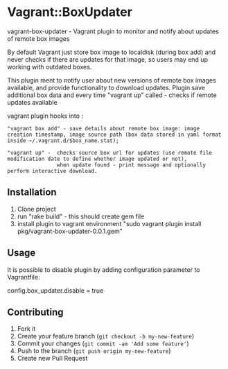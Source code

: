 # Vagrant::BoxUpdater

  vagrant-box-updater - Vagrant plugin to monitor and notify about updates of remote box images

  By default Vagrant just store box image to localdisk (during box add) and never checks if there are updates for that image, so users may end up working with outdated boxes.

  This plugin ment to notify user about new versions of remote box images available, and provide functionality to download updates. 
  Plugin save additional box data and every time "vagrant up" called - checks if remote updates available
  

  vagrant plugin hooks into :

	"vagrant box add" - save details about remote box image: image creation timestamp, image source path (box data stored in yaml format inside ~/.vagrant.d/$box_name.stat);

	"vagrant up" -	checks source box url for updates (use remote file modification date to define whether image updated or not), 
					when update found - print message and optionally perform interactive download.
 

## Installation

1) Clone project
2) run "rake build" - this should create gem file
3) install plugin to vagrant environment "sudo vagrant  plugin install pkg/vagrant-box-updater-0.0.1.gem" 

## Usage

It is possible to disable plugin by adding configuration parameter to Vagrantfile:

config.box_updater.disable = true

## Contributing

1. Fork it
2. Create your feature branch (`git checkout -b my-new-feature`)
3. Commit your changes (`git commit -am 'Add some feature'`)
4. Push to the branch (`git push origin my-new-feature`)
5. Create new Pull Request
